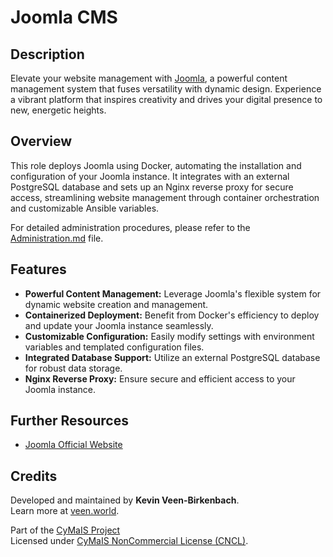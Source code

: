# Joomla CMS

## Description

Elevate your website management with [Joomla](https://www.joomla.org/), a powerful content management system that fuses versatility with dynamic design. Experience a vibrant platform that inspires creativity and drives your digital presence to new, energetic heights.

## Overview

This role deploys Joomla using Docker, automating the installation and configuration of your Joomla instance. It integrates with an external PostgreSQL database and sets up an Nginx reverse proxy for secure access, streamlining website management through container orchestration and customizable Ansible variables.

For detailed administration procedures, please refer to the [Administration.md](./Administration.md) file.

## Features

- **Powerful Content Management:** Leverage Joomla's flexible system for dynamic website creation and management.
- **Containerized Deployment:** Benefit from Docker's efficiency to deploy and update your Joomla instance seamlessly.
- **Customizable Configuration:** Easily modify settings with environment variables and templated configuration files.
- **Integrated Database Support:** Utilize an external PostgreSQL database for robust data storage.
- **Nginx Reverse Proxy:** Ensure secure and efficient access to your Joomla instance.

## Further Resources

- [Joomla Official Website](https://www.joomla.org/)

## Credits

Developed and maintained by **Kevin Veen-Birkenbach**.  
Learn more at [veen.world](https://www.veen.world).

Part of the [CyMaIS Project](https://github.com/kevinveenbirkenbach/cymais)  
Licensed under [CyMaIS NonCommercial License (CNCL)](https://s.veen.world/cncl).